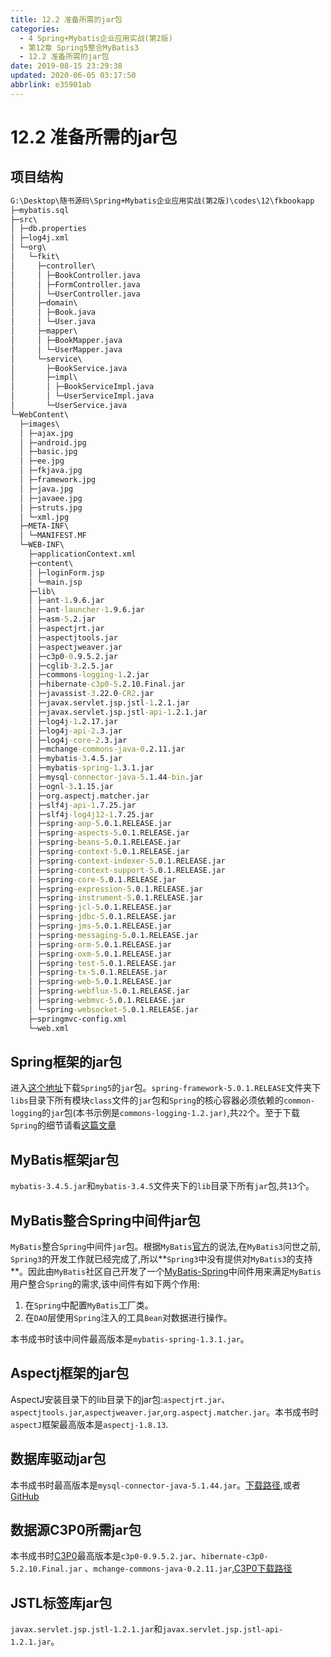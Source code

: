 ```yaml
---
title: 12.2 准备所需的jar包
categories: 
  - 4 Spring+Mybatis企业应用实战(第2版)
  - 第12章 Spring5整合MyBatis3
  - 12.2 准备所需的jar包
date: 2019-08-15 23:29:38
updated: 2020-06-05 03:17:50
abbrlink: e35901ab
---
```

# 12.2 准备所需的jar包 #
## 项目结构 ##
```cmd
G:\Desktop\随书源码\Spring+Mybatis企业应用实战(第2版)\codes\12\fkbookapp
├─mybatis.sql
├─src\
│ ├─db.properties
│ ├─log4j.xml
│ └─org\
│   └─fkit\
│     ├─controller\
│     │ ├─BookController.java
│     │ ├─FormController.java
│     │ └─UserController.java
│     ├─domain\
│     │ ├─Book.java
│     │ └─User.java
│     ├─mapper\
│     │ ├─BookMapper.java
│     │ └─UserMapper.java
│     └─service\
│       ├─BookService.java
│       ├─impl\
│       │ ├─BookServiceImpl.java
│       │ └─UserServiceImpl.java
│       └─UserService.java
└─WebContent\
  ├─images\
  │ ├─ajax.jpg
  │ ├─android.jpg
  │ ├─basic.jpg
  │ ├─ee.jpg
  │ ├─fkjava.jpg
  │ ├─framework.jpg
  │ ├─java.jpg
  │ ├─javaee.jpg
  │ ├─struts.jpg
  │ └─xml.jpg
  ├─META-INF\
  │ └─MANIFEST.MF
  └─WEB-INF\
    ├─applicationContext.xml
    ├─content\
    │ ├─loginForm.jsp
    │ └─main.jsp
    ├─lib\
    │ ├─ant-1.9.6.jar
    │ ├─ant-launcher-1.9.6.jar
    │ ├─asm-5.2.jar
    │ ├─aspectjrt.jar
    │ ├─aspectjtools.jar
    │ ├─aspectjweaver.jar
    │ ├─c3p0-0.9.5.2.jar
    │ ├─cglib-3.2.5.jar
    │ ├─commons-logging-1.2.jar
    │ ├─hibernate-c3p0-5.2.10.Final.jar
    │ ├─javassist-3.22.0-CR2.jar
    │ ├─javax.servlet.jsp.jstl-1.2.1.jar
    │ ├─javax.servlet.jsp.jstl-api-1.2.1.jar
    │ ├─log4j-1.2.17.jar
    │ ├─log4j-api-2.3.jar
    │ ├─log4j-core-2.3.jar
    │ ├─mchange-commons-java-0.2.11.jar
    │ ├─mybatis-3.4.5.jar
    │ ├─mybatis-spring-1.3.1.jar
    │ ├─mysql-connector-java-5.1.44-bin.jar
    │ ├─ognl-3.1.15.jar
    │ ├─org.aspectj.matcher.jar
    │ ├─slf4j-api-1.7.25.jar
    │ ├─slf4j-log4j12-1.7.25.jar
    │ ├─spring-aop-5.0.1.RELEASE.jar
    │ ├─spring-aspects-5.0.1.RELEASE.jar
    │ ├─spring-beans-5.0.1.RELEASE.jar
    │ ├─spring-context-5.0.1.RELEASE.jar
    │ ├─spring-context-indexer-5.0.1.RELEASE.jar
    │ ├─spring-context-support-5.0.1.RELEASE.jar
    │ ├─spring-core-5.0.1.RELEASE.jar
    │ ├─spring-expression-5.0.1.RELEASE.jar
    │ ├─spring-instrument-5.0.1.RELEASE.jar
    │ ├─spring-jcl-5.0.1.RELEASE.jar
    │ ├─spring-jdbc-5.0.1.RELEASE.jar
    │ ├─spring-jms-5.0.1.RELEASE.jar
    │ ├─spring-messaging-5.0.1.RELEASE.jar
    │ ├─spring-orm-5.0.1.RELEASE.jar
    │ ├─spring-oxm-5.0.1.RELEASE.jar
    │ ├─spring-test-5.0.1.RELEASE.jar
    │ ├─spring-tx-5.0.1.RELEASE.jar
    │ ├─spring-web-5.0.1.RELEASE.jar
    │ ├─spring-webflux-5.0.1.RELEASE.jar
    │ ├─spring-webmvc-5.0.1.RELEASE.jar
    │ └─spring-websocket-5.0.1.RELEASE.jar
    ├─springmvc-config.xml
    └─web.xml

```
## Spring框架的jar包 ##
进入[这个地址](https://repo.spring.io/libs-release-local/org/springframework/spring/)下载`Spring5`的`jar`包。`spring-framework-5.0.1.RELEASE`文件夹下`libs`目录下所有模块`class`文件的`jar`包和`Spring`的核心容器必须依赖的`common-logging`的`jar`包(本书示例是`commons-logging-1.2.jar)`,共`22`个。至于下载`Spring`的细节请看[这篇文章](http://127.0.0.1:4006/blog/665802ed/)
## MyBatis框架jar包 ##
`mybatis-3.4.5.jar`和`mybatis-3.4.5`文件夹下的`lib`目录下所有`jar`包,共`13`个。
## MyBatis整合Spring中间件jar包 ##
`MyBatis`整合`Spring`中间件`jar`包。根据`MyBatis`[官方](http://www.mybatis.org/spring/zh/index.html)的说法,在`MyBatis3`问世之前, `Spring3`的开发工作就已经完成了,所以**`Spring3`中没有提供对`MyBatis3`的支持**。因此由`MyBatis`社区自己开发了一个[MyBatis-Spring](https://mvnrepository.com/artifact/org.mybatis/mybatis-spring)中间件用来满足`MyBatis`用户整合`Spring`的需求,该中间件有如下两个作用:
1. 在`Spring`中配置`MyBatis`工厂类。
2. 在`DAO`层使用`Spring`注入的工具`Bean`对数据进行操作。

本书成书时该中间件最高版本是`mybatis-spring-1.3.1.jar`。
## Aspectj框架的jar包 ##
AspectJ安装目录下的lib目录下的jar包:`aspectjrt.jar`、 `aspectjtools.jar`,`aspectjweaver.jar`,`org.aspectj.matcher.jar`。本书成书时`aspectJ`框架最高版本是`aspectj-1.8.13`.
## 数据库驱动jar包 ##
本书成书时最高版本是`mysql-connector-java-5.1.44.jar`。[下载路径](https://mvnrepository.com/artifact/mysql/mysql-connector-java),或者[GitHub](https://github.com/swaldman/c3p0)
## 数据源C3P0所需jar包 ##
本书成书时[C3P0](https://www.mchange.com/projects/c3p0/)最高版本是`c3p0-0.9.5.2.jar`、`hibernate-c3p0-5.2.10.Final.jar` 、`mchange-commons-java-0.2.11.jar`,[C3P0下载路径](https://mvnrepository.com/artifact/com.mchange/c3p0)
## JSTL标签库jar包 ##
`javax.servlet.jsp.jstl-1.2.1.jar`和`javax.servlet.jsp.jstl-api-1.2.1.jar`。